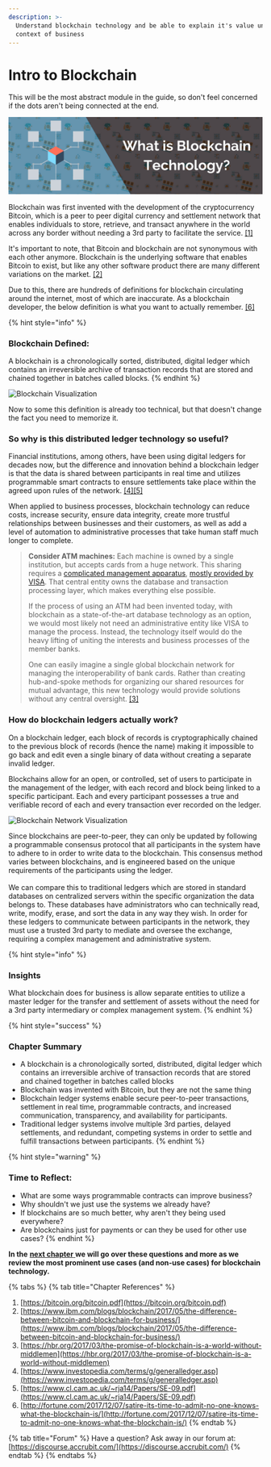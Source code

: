 ```yaml
---
description: >-
  Understand blockchain technology and be able to explain it's value under the
  context of business
---
```


# Intro to Blockchain

This will be the most abstract module in the guide, so don't feel concerned if the dots aren't being connected at the end.

![](../.gitbook/assets/weekly-market-breakdown-7.png)

Blockchain was first invented with the development of the cryptocurrency Bitcoin, which is a peer to peer digital currency and settlement network that enables individuals to store, retrieve, and transact anywhere in the world across any border without needing a 3rd party to facilitate the service. [\[1\]](https://bitcoin.org/bitcoin.pdf)  
  
It's important to note, that Bitcoin and blockchain are not synonymous with each other anymore. Blockchain is the underlying software that enables Bitcoin to exist, but like any other software product there are many different variations on the market. [\[2\]](https://www.ibm.com/blogs/blockchain/2017/05/the-difference-between-bitcoin-and-blockchain-for-business/)  
  
Due to this, there are hundreds of definitions for blockchain circulating around the internet, most of which are inaccurate. As a blockchain developer, the below definition is what you want to actually remember. [\[6\]](http://fortune.com/2017/12/07/satire-its-time-to-admit-no-one-knows-what-the-blockchain-is/)

{% hint style="info" %}
### Blockchain Defined:

A blockchain is a chronologically sorted, distributed, digital ledger which contains an irreversible archive of transaction records that are stored and chained together in batches called blocks.
{% endhint %}

![Blockchain Visualization](https://www.accrubit.com/uploads/2/8/3/7/28374731/published/1_1.png?1527752794)

Now to some this definition is already too technical, but that doesn't change the fact you need to memorize it. 

### **So why is this distributed ledger technology so useful?**  

Financial institutions, among others, have been using digital ledgers for decades now, but the difference and innovation behind a blockchain ledger is that the data is shared between participants in real time and utilizes programmable smart contracts to ensure settlements take place within the agreed upon rules of the network. [\[4\]](https://www.investopedia.com/terms/g/generalledger.asp)[\[5\]](https://www.cl.cam.ac.uk/~rja14/Papers/SE-09.pdf)  
  
When applied to business processes, blockchain technology can reduce costs, increase security, ensure data integrity, create more trustful relationships between businesses and their customers, as well as add a level of automation to administrative processes that take human staff much longer to complete. 

> **Consider ATM machines:** Each machine is owned by a single institution, but accepts cards from a huge network. This sharing requires a [complicated management apparatus](https://www.cryptocoinsnews.com/history-visa-probably-different-think/), [mostly provided by VISA](http://www.creditcards.com/credit-card-news/market-share-statistics.php). That central entity owns the database and transaction processing layer, which makes everything else possible.  
>   
> If the process of using an ATM had been invented today, with blockchain as a state-of-the-art database technology as an option, we would most likely not need an administrative entity like VISA to manage the process. Instead, the technology itself would do the heavy lifting of uniting the interests and business processes of the member banks.  
>   
> ​One can easily imagine a single global blockchain network for managing the interoperability of bank cards. Rather than creating hub-and-spoke methods for organizing our shared resources for mutual advantage, this new technology would provide solutions without any central oversight. [\[3\]](https://hbr.org/2017/03/the-promise-of-blockchain-is-a-world-without-middlemen)

### **How do blockchain ledgers actually work?**

On a blockchain ledger, each block of records is cryptographically chained to the previous block of records \(hence the name\) making it impossible to go back and edit even a single binary of data without creating a separate invalid ledger.  
  
Blockchains allow for an open, or controlled, set of users to participate in the management of the ledger, with each record and block being linked to a specific participant. Each and every participant possesses a true and verifiable record of each and every transaction ever recorded on the ledger.  

![Blockchain Network Visualization](https://www.accrubit.com/uploads/2/8/3/7/28374731/2_2_orig.png)

Since blockchains are peer-to-peer, they can only be updated by following a programmable consensus protocol that all participants in the system have to adhere to in order to write data to the blockchain. This consensus method varies between blockchains, and is engineered based on the unique requirements of the participants using the ledger.  
​  
We can compare this to traditional ledgers which are stored in standard databases on centralized servers within the specific organization the data belongs to. These databases have administrators who can technically read, write, modify, erase, and sort the data in any way they wish. In order for these ledgers to communicate between participants in the network, they must use a trusted 3rd party to mediate and oversee the exchange, requiring a complex management and administrative system.

{% hint style="info" %}
### Insights

What blockchain does for business is allow separate entities to utilize a master ledger for the transfer and settlement of assets without the need for a 3rd party intermediary or complex management system.
{% endhint %}

{% hint style="success" %}
### **Chapter Summary**

* A blockchain is a chronologically sorted, distributed, digital ledger which contains an irreversible archive of transaction records that are stored and chained together in batches called blocks 
* Blockchain was invented with Bitcoin, but they are not the same thing
* Blockchain ledger systems enable secure peer-to-peer transactions, settlement in real time, programmable contracts, and increased communication, transparency, and availability for participants.
* Traditional ledger systems involve multiple 3rd parties, delayed settlements, and redundant, competing systems in order to settle and fulfill transactions between participants.
{% endhint %}

{% hint style="warning" %}
### **Time to Reflect:**

* What are some ways programmable contracts can improve business?
* Why shouldn't we just use the systems we already have?
* If blockchains are so much better, why aren't they being used everywhere?
* Are blockchains just for payments or can they be used for other use cases?
{% endhint %}

**In the** [**next chapter** ](https://learn.accrubit.com/blockchain-for-business/business-use-cases)**we will go over these questions and more as we review the most prominent use cases \(and non-use cases\) for blockchain technology.** 

{% tabs %}
{% tab title="Chapter References" %}
1.  [https://bitcoin.org/bitcoin.pdf](https://bitcoin.org/bitcoin.pdf)
2.  [https://www.ibm.com/blogs/blockchain/2017/05/the-difference-between-bitcoin-and-blockchain-for-business/](https://www.ibm.com/blogs/blockchain/2017/05/the-difference-between-bitcoin-and-blockchain-for-business/)
3.  [https://hbr.org/2017/03/the-promise-of-blockchain-is-a-world-without-middlemen](https://hbr.org/2017/03/the-promise-of-blockchain-is-a-world-without-middlemen)
4.  [https://www.investopedia.com/terms/g/generalledger.asp](https://www.investopedia.com/terms/g/generalledger.asp)
5.  [https://www.cl.cam.ac.uk/~rja14/Papers/SE-09.pdf](https://www.cl.cam.ac.uk/~rja14/Papers/SE-09.pdf)
6.  [http://fortune.com/2017/12/07/satire-its-time-to-admit-no-one-knows-what-the-blockchain-is/](http://fortune.com/2017/12/07/satire-its-time-to-admit-no-one-knows-what-the-blockchain-is/)
{% endtab %}

{% tab title="Forum" %}
Have a question? Ask away in our forum at: [https://discourse.accrubit.com/](https://discourse.accrubit.com/)
{% endtab %}
{% endtabs %}

